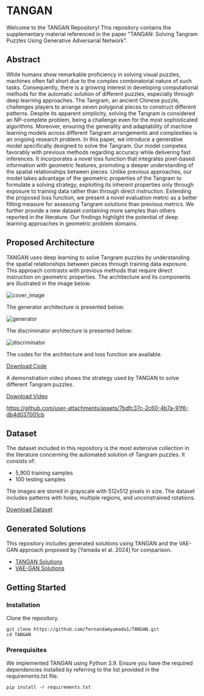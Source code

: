 # TANGAN

Welcome to the TANGAN Repository! This repository contains the supplementary material referenced in the paper "TANGAN: Solving Tangram Puzzles Using Generative Adversarial Network".

## Abstract

While humans show remarkable proficiency in solving visual puzzles, machines often fall short due to the complex combinatorial nature of such tasks. Consequently, there is a growing interest in developing computational methods for the automatic solution of different puzzles, especially through deep learning approaches. The Tangram, an ancient Chinese puzzle, challenges players to arrange seven polygonal pieces to construct different patterns. Despite its apparent simplicity, solving the Tangram is considered an NP-complete problem, being a challenge even for the most sophisticated algorithms. Moreover, ensuring the generality and adaptability of machine learning models across different Tangram arrangements and complexities is an ongoing research problem. In this paper, we introduce a generative model specifically designed to solve the Tangram. Our model competes favorably with previous methods regarding accuracy while delivering fast inferences. It incorporates a novel loss function that integrates pixel-based information with geometric features, promoting a deeper understanding of the spatial relationships between pieces. Unlike previous approaches, our model takes advantage of the geometric properties of the Tangram to formulate a solving strategy, exploiting its inherent properties only through exposure to training data rather than through direct instruction. Extending the proposed loss function, we present a novel evaluation metric as a better fitting measure for assessing Tangram solutions than previous metrics. We further provide a new dataset containing more samples than others reported in the literature. Our findings highlight the potential of deep learning approaches in geometric problem domains.

## Proposed Architecture

TANGAN uses deep learning to solve Tangram puzzles by understanding the spatial relationships between pieces through training data exposure. This approach contrasts with previous methods that require direct instruction on geometric properties. The architecture and its components are illustrated in the image below:


![cover_image](https://github.com/fernandamyamada1/TANGAN/assets/20599223/1fb98c68-d633-42df-b7e6-8eadf9cb90ca)

The generator architecture is presented below: 

![generator](https://github.com/fernandamyamada1/TANGAN/blob/main/generator.png)

The discriminator architecture is presented below: 

![discriminator](https://github.com/fernandamyamada1/TANGAN/blob/main/discriminator.png)

The codes for the architecture and loss function are available.

[Download Code](https://github.com/fernandamyamada1/TANGAN/blob/main/TANGAN.py)

A demonstration video shows the strategy used by TANGAN to solve different Tangram puzzles.

[Download Video](https://github.com/fernandamyamada1/TANGAN/tree/main/final_video.mov)



https://github.com/user-attachments/assets/7bdfc37c-2c60-4b7a-91f6-db4d037001cb



## Dataset
The dataset included in this repository is the most extensive collection in the literature concerning the automated solution of Tangram puzzles. It consists of:

- 5,900 training samples
- 100 testing samples

The images are stored in grayscale with 512x512 pixels in size. The dataset includes patterns with holes, multiple regions, and unconstrained rotations.

[Download Dataset](https://github.com/fernandamyamada1/TANGAN/tree/main/dataset/)


## Generated Solutions

This repository includes generated solutions using TANGAN and the VAE-GAN approach proposed by [Yamada et al. 2024] for comparison.

- [TANGAN Solutions](https://github.com/fernandamyamada1/TANGAN/tree/main/solutions/tangan)
- [VAE-GAN Solutions](https://github.com/fernandamyamada1/TANGAN/tree/main/solutions/vaegan)


## Getting Started

### Installation
Clone the repository.

```
git clone https://github.com/fernandamyamada1/TANGAN.git
cd TANGAN
```

### Prerequisites
We implemented TANGAN using Python 3.9. Ensure you have the required dependencies installed by referring to the list provided in the requirements.txt file.

```
pip install -r requirements.txt
```





